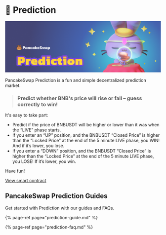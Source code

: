 # 🔮 Prediction

![](../../.gitbook/assets/masthead%20%285%29%20%284%29%20%284%29%20%285%29.png)

PancakeSwap Prediction is a fun and simple decentralized prediction market.

> ### Predict whether BNB's price will rise or fall – guess correctly to win!

It's easy to take part:

* Predict if the price of BNBUSDT will be higher or lower than it was when the “LIVE” phase starts.
* If you enter an “UP” position, and the BNBUSDT “Closed Price” is higher than the “Locked Price” at the end of the 5 minute LIVE phase, you WIN! And if it’s lower, you lose.
* If you enter a “DOWN” position, and the BNBUSDT “Closed Price” is higher than the “Locked Price” at the end of the 5 minute LIVE phase, you LOSE! If it’s lower, you win.

Have fun!

[View smart contract](https://bscscan.com/address/0x516ffd7D1e0Ca40b1879935B2De87cb20Fc1124b)

## PancakeSwap Prediction Guides

Get started with Prediction with our guides and FAQs.

{% page-ref page="prediction-guide.md" %}

{% page-ref page="prediction-faq.md" %}

